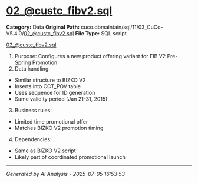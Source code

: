 # 02_@custc_fibv2.sql

**Category:** Data
**Original Path:** cuco.dbmaintain/sql/11/03_CuCo-V5.4.0/02_@custc_fibv2.sql
**File Type:** SQL script

02_@custc_fibv2.sql
1. Purpose: Configures a new product offering variant for FIB V2 Pre-Spring Promotion
2. Data handling:
- Similar structure to BIZKO V2
- Inserts into CCT_POV table
- Uses sequence for ID generation
- Same validity period (Jan 21-31, 2015)
3. Business rules:
- Limited time promotional offer
- Matches BIZKO V2 promotion timing
4. Dependencies:
- Same as BIZKO V2 script
- Likely part of coordinated promotional launch

---
*Generated by AI Analysis - 2025-07-05 16:53:53*
